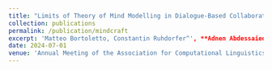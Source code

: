 ```yaml
---
title: "Limits of Theory of Mind Modelling in Dialogue-Based Collaborative Plan Acquisition"
collection: publications
permalink: /publication/mindcraft
excerpt: 'Matteo Bortoletto, Constantin Ruhdorfer^', **Adnen Abdessaied^'**, Lei Shi, Andreas Bulling. [[Paper]](https://arxiv.org/abs/2405.12621)'
date: 2024-07-01
venue: 'Annual Meeting of the Association for Computational Linguistics (ACL)'
---
```

